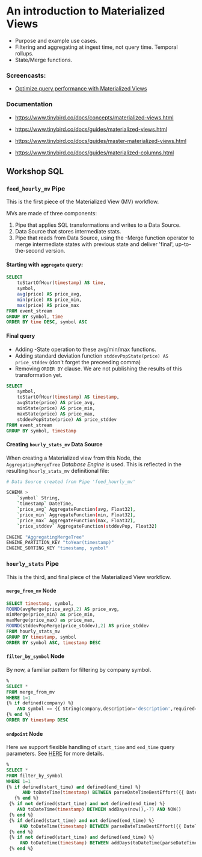 # An introduction to Materialized Views
  * Purpose and example use cases.
  * Filtering and aggregating at ingest time, not query time. Temporal rollups.
  * State/Merge functions. 

### Screencasts:

* [Optimize query performance with Materialized Views](https://youtu.be/inhCgVU4dKY)


### Documentation

* https://www.tinybird.co/docs/concepts/materialized-views.html

* https://www.tinybird.co/docs/guides/materialized-views.html

* https://www.tinybird.co/docs/guides/master-materialized-views.html

* https://www.tinybird.co/docs/guides/materialized-columns.html


## Workshop SQL 

### `feed_hourly_mv` Pipe

This is the first piece of the Materialized View (MV) workflow. 

MVs are made of three components:
1) Pipe that applies SQL transformations and writes to a Data Source.
2) Data Source that stores intermediate stats. 
3) Pipe that reads from Data Source, using the -Merge function operator to merge intermediate states with previous state and deliver 'final', up-to-the-second version. 

#### Starting with `aggregate` query:

```sql
SELECT
    toStartOfHour(timestamp) AS time,  
    symbol,
    avg(price) AS price_avg,
    min(price) AS price_min,
    max(price) AS price_max
FROM event_stream
GROUP BY symbol, time
ORDER BY time DESC, symbol ASC    
```
#### Final query

* Adding -State operation to these avg/min/max functions.
* Adding standard deviation function `stddevPopState(price) AS price_stddev` (don't forget the preceeding comma)
* Removing `ORDER BY` clause. We are not publishing the results of this transformation yet.

```sql
SELECT
    symbol,
    toStartOfHour(timestamp) AS timestamp,
    avgState(price) AS price_avg,
    minState(price) AS price_min,
    maxState(price) AS price_max,
    stddevPopState(price) AS price_stddev
FROM event_stream
GROUP BY symbol, timestamp 
 ```

#### Creating `hourly_stats_mv` Data Source

When creating a Materialized view from this Node, the `AggregatingMergeTree` *Database Engine* is used. This is reflected in the resulting `hourly_stats_mv` definitional file:

```bash
# Data Source created from Pipe 'feed_hourly_mv'

SCHEMA >
    `symbol` String,
    `timestamp` DateTime,
    `price_avg` AggregateFunction(avg, Float32),
    `price_min` AggregateFunction(min, Float32),
    `price_max` AggregateFunction(max, Float32),
    `price_stddev` AggregateFunction(stddevPop, Float32)

ENGINE "AggregatingMergeTree"
ENGINE_PARTITION_KEY "toYear(timestamp)"
ENGINE_SORTING_KEY "timestamp, symbol"
```

### `hourly_stats` Pipe

This is the third, and final piece of the Materialized View workflow. 


####  `merge_from_mv` Node

```sql
SELECT timestamp, symbol, 
ROUND(avgMerge(price_avg),2) AS price_avg,
minMerge(price_min) as price_min,
maxMerge(price_max) as price_max,
ROUND(stddevPopMerge(price_stddev),2) AS price_stddev
FROM hourly_stats_mv
GROUP BY timestamp, symbol 
ORDER BY symbol ASC, timestamp DESC

```

####  `filter_by_symbol` Node

By now, a familiar pattern for filtering by company symbol.

```sql
%
SELECT * 
FROM merge_from_mv
WHERE 1=1
{% if defined(company) %}               
    AND symbol == {{ String(company,description='description',required=False)}}
{% end %}    
ORDER BY timestamp DESC

```

####  `endpoint` Node

Here we support flexible handling of `start_time` and `end_time` query parameters. See [HERE](https://github.com/tinybirdco/zero-to-tinybird/blob/main/content/query-patterns.md#providing-flexible-query-parameters) for more details.


```sql
%
SELECT * 
FROM filter_by_symbol
WHERE 1=1 
{% if defined(start_time) and defined(end_time) %}
      AND toDateTime(timestamp) BETWEEN parseDateTimeBestEffort({{ DateTime(start_time, description="'YYYY-MM-DD HH:mm:ss'. UTC. Optional and defaults to 7 days ago. Defines the start of the period of interest. ") }}) AND parseDateTimeBestEffort({{ DateTime(end_time, description="'YYYY-MM-DD HH:mm:ss'. UTC. Optional and defaults to time of request. Defines the end of the period of interest.") }})
   {% end %}
 {% if not defined(start_time) and not defined(end_time) %}
    AND toDateTime(timestamp) BETWEEN addDays(now(),-7) AND NOW()
 {% end %}
 {% if defined(start_time) and not defined(end_time) %}
     AND toDateTime(timestamp) BETWEEN parseDateTimeBestEffort({{ DateTime(start_time) }}) AND now()
 {% end %}
 {% if not defined(start_time) and defined(end_time) %}
     AND toDateTime(timestamp) BETWEEN addDays(toDateTime(parseDateTimeBestEffort({{DateTime(end_time)}})),-7) AND parseDateTimeBestEffort({{ DateTime(end_time) }})
 {% end %}

```
